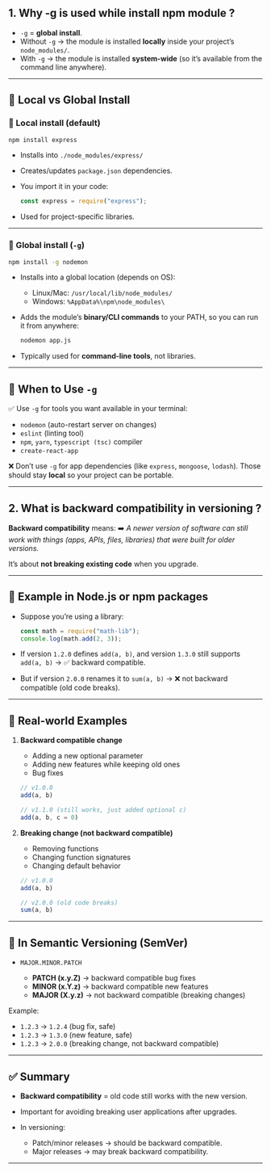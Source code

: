## 1. Why -g is used while install npm module ?

* `-g` = **global install**.
* Without `-g` → the module is installed **locally** inside your project’s `node_modules/`.
* With `-g` → the module is installed **system-wide** (so it’s available from the command line anywhere).

---

## 📌 Local vs Global Install

### 🔹 Local install (default)

```bash
npm install express
```

* Installs into `./node_modules/express/`
* Creates/updates `package.json` dependencies.
* You import it in your code:

  ```js
  const express = require("express");
  ```
* Used for project-specific libraries.

---

### 🔹 Global install (`-g`)

```bash
npm install -g nodemon
```

* Installs into a global location (depends on OS):

  * Linux/Mac: `/usr/local/lib/node_modules/`
  * Windows: `%AppData%\npm\node_modules\`
* Adds the module’s **binary/CLI commands** to your PATH, so you can run it from anywhere:

  ```bash
  nodemon app.js
  ```
* Typically used for **command-line tools**, not libraries.

---

## 📌 When to Use `-g`

✅ Use `-g` for tools you want available in your terminal:

* `nodemon` (auto-restart server on changes)
* `eslint` (linting tool)
* `npm`, `yarn`, `typescript (tsc)` compiler
* `create-react-app`

❌ Don’t use `-g` for app dependencies (like `express`, `mongoose`, `lodash`).
Those should stay **local** so your project can be portable.

---

## 2. What is backward compatibility in versioning ?
**Backward compatibility** means:
➡️ *A newer version of software can still work with things (apps, APIs, files, libraries) that were built for older versions.*

It’s about **not breaking existing code** when you upgrade.

---

## 📌 Example in Node.js or npm packages

* Suppose you’re using a library:

  ```js
  const math = require("math-lib");
  console.log(math.add(2, 3));
  ```
* If version `1.2.0` defines `add(a, b)`,
  and version `1.3.0` still supports `add(a, b)` → ✅ backward compatible.
* But if version `2.0.0` renames it to `sum(a, b)` → ❌ not backward compatible (old code breaks).

---

## 📌 Real-world Examples

1. **Backward compatible change**

   * Adding a new optional parameter
   * Adding new features while keeping old ones
   * Bug fixes

   ```js
   // v1.0.0
   add(a, b)

   // v1.1.0 (still works, just added optional c)
   add(a, b, c = 0)
   ```

2. **Breaking change (not backward compatible)**

   * Removing functions
   * Changing function signatures
   * Changing default behavior

   ```js
   // v1.0.0
   add(a, b)

   // v2.0.0 (old code breaks)
   sum(a, b)
   ```

---

## 📌 In Semantic Versioning (SemVer)

* `MAJOR.MINOR.PATCH`

  * **PATCH (x.y.Z)** → backward compatible bug fixes
  * **MINOR (x.Y.z)** → backward compatible new features
  * **MAJOR (X.y.z)** → not backward compatible (breaking changes)

Example:

* `1.2.3` → `1.2.4` (bug fix, safe)
* `1.2.3` → `1.3.0` (new feature, safe)
* `1.2.3` → `2.0.0` (breaking change, not backward compatible)

---

## ✅ Summary

* **Backward compatibility** = old code still works with the new version.
* Important for avoiding breaking user applications after upgrades.
* In versioning:

  * Patch/minor releases → should be backward compatible.
  * Major releases → may break backward compatibility.

---


